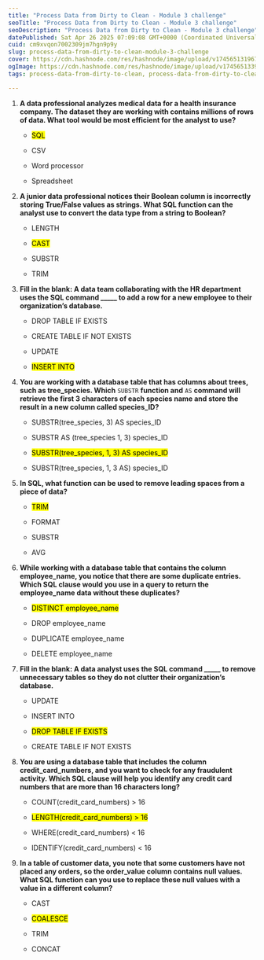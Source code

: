 ```yaml
---
title: "Process Data from Dirty to Clean - Module 3 challenge"
seoTitle: "Process Data from Dirty to Clean - Module 3 challenge"
seoDescription: "Process Data from Dirty to Clean - Module 3 challenge"
datePublished: Sat Apr 26 2025 07:09:08 GMT+0000 (Coordinated Universal Time)
cuid: cm9xvqon7002309jm7hgn9p9y
slug: process-data-from-dirty-to-clean-module-3-challenge
cover: https://cdn.hashnode.com/res/hashnode/image/upload/v1745651319675/510035e8-564c-4ff3-98aa-2446faaee703.png
ogImage: https://cdn.hashnode.com/res/hashnode/image/upload/v1745651339017/cab80382-b61a-4401-831e-36d48c3ac85e.png
tags: process-data-from-dirty-to-clean, process-data-from-dirty-to-clean-module-3-challenge, module-3-challenge

---
```


1. **A data professional analyzes medical data for a health insurance company. The dataset they are working with contains millions of rows of data. What tool would be most efficient for the analyst to use?**
    
    * <mark>SQL</mark>
        
    * CSV
        
    * Word processor
        
    * Spreadsheet
        
2. **A junior data professional notices their Boolean column is incorrectly storing True/False values as strings. What SQL function can the analyst use to convert the data type from a string to Boolean?**
    
    * LENGTH
        
    * <mark>CAST</mark>
        
    * SUBSTR
        
    * TRIM
        
3. **Fill in the blank: A data team collaborating with the HR department uses the SQL command \_\_\_\_\_ to add a row for a new employee to their organization’s database.**
    
    * DROP TABLE IF EXISTS
        
    * CREATE TABLE IF NOT EXISTS
        
    * UPDATE
        
    * <mark>INSERT INTO</mark>
        
4. **You are working with a database table that has columns about trees, such as tree\_species. Which** `SUBSTR` **function and** `AS` **command will retrieve the first 3 characters of each species name and store the result in a new column called species\_ID?**
    
    * SUBSTR(tree\_species, 3) AS species\_ID
        
    * SUBSTR AS (tree\_species 1, 3) species\_ID
        
    * <mark>SUBSTR(tree_species, 1, 3) AS species_ID</mark>
        
    * SUBSTR(tree\_species, 1, 3 AS) species\_ID
        
5. **In SQL, what function can be used to remove leading spaces from a piece of data?**
    
    * <mark>TRIM</mark>
        
    * FORMAT
        
    * SUBSTR
        
    * AVG
        
6. **While working with a database table that contains the column employee\_name, you notice that there are some duplicate entries. Which SQL clause would you use in a query to return the employee\_name data without these duplicates?**
    
    * <mark>DISTINCT employee_name</mark>
        
    * DROP employee\_name
        
    * DUPLICATE employee\_name
        
    * DELETE employee\_name
        
7. **Fill in the blank: A data analyst uses the SQL command \_\_\_\_\_ to remove unnecessary tables so they do not clutter their organization’s database.**
    
    * UPDATE
        
    * INSERT INTO
        
    * <mark>DROP TABLE IF EXISTS</mark>
        
    * CREATE TABLE IF NOT EXISTS
        
8. **You are using a database table that includes the column credit\_card\_numbers, and you want to check for any fraudulent activity. Which SQL clause will help you identify any credit card numbers that are more than 16 characters long?**
    
    * COUNT(credit\_card\_numbers) &gt; 16
        
    * <mark>LENGTH(credit_card_numbers) &gt; 16</mark>
        
    * WHERE(credit\_card\_numbers) &lt; 16
        
    * IDENTIFY(credit\_card\_numbers) &lt; 16
        
9. **In a table of customer data, you note that some customers have not placed any orders, so the order\_value column contains null values. What SQL function can you use to replace these null values with a value in a different column?**
    
    * CAST
        
    * <mark>COALESCE</mark>
        
    * TRIM
        
    * CONCAT